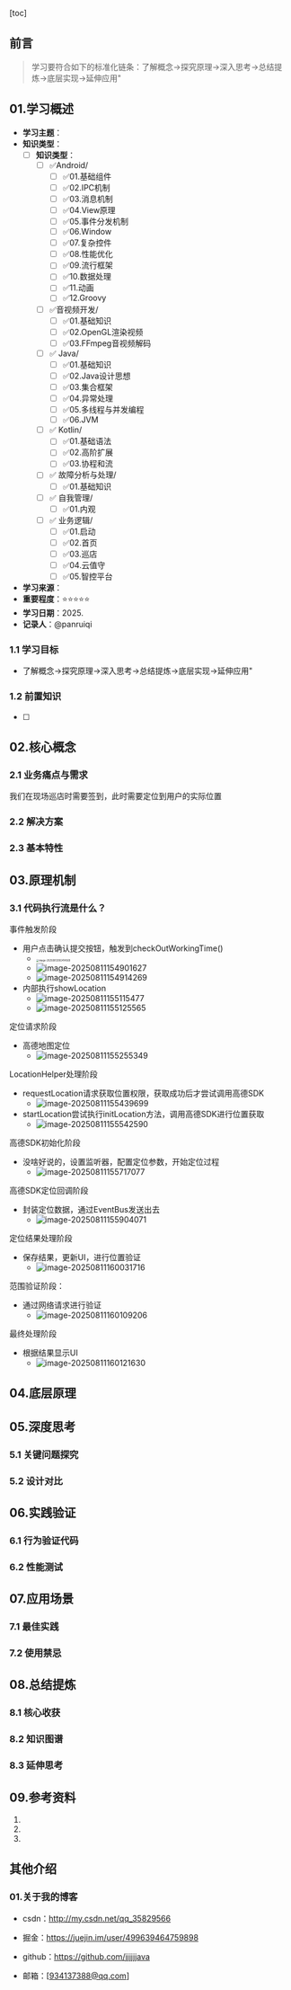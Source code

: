 [toc]

## 前言

> 学习要符合如下的标准化链条：了解概念->探究原理->深入思考->总结提炼->底层实现->延伸应用"

## 01.学习概述

- **学习主题**：
- **知识类型**：
  - [ ] **知识类型**：
    - [ ] ✅Android/ 
      - [ ] ✅01.基础组件
      - [ ] ✅02.IPC机制
      - [ ] ✅03.消息机制
      - [ ] ✅04.View原理
      - [ ] ✅05.事件分发机制
      - [ ] ✅06.Window
      - [ ] ✅07.复杂控件
      - [ ] ✅08.性能优化
      - [ ] ✅09.流行框架
      - [ ] ✅10.数据处理
      - [ ] ✅11.动画
      - [ ] ✅12.Groovy
    - [ ] ✅音视频开发/
      - [ ] ✅01.基础知识
      - [ ] ✅02.OpenGL渲染视频
      - [ ] ✅03.FFmpeg音视频解码
    - [ ] ✅ Java/
      - [ ] ✅01.基础知识
      - [ ] ✅02.Java设计思想
      - [ ] ✅03.集合框架
      - [ ] ✅04.异常处理
      - [ ] ✅05.多线程与并发编程
      - [ ] ✅06.JVM
    - [ ] ✅ Kotlin/
      - [ ] ✅01.基础语法
      - [ ] ✅02.高阶扩展
      - [ ] ✅03.协程和流
    - [ ] ✅ 故障分析与处理/
      - [ ] ✅01.基础知识
    - [ ] ✅ 自我管理/
      - [ ] ✅01.内观
    - [ ] ✅ 业务逻辑/
      - [ ] ✅01.启动
      - [ ] ✅02.首页
      - [ ] ✅03.巡店
      - [ ] ✅04.云值守
      - [ ] ✅05.智控平台
- **学习来源**：
- **重要程度**：⭐⭐⭐⭐⭐
- **学习日期**：2025.
- **记录人**：@panruiqi

### 1.1 学习目标

- 了解概念->探究原理->深入思考->总结提炼->底层实现->延伸应用"

### 1.2 前置知识

- [ ] 

## 02.核心概念

### 2.1 业务痛点与需求

我们在现场巡店时需要签到，此时需要定位到用户的实际位置


### 2.2 解决方案



### 2.3 基本特性



## 03.原理机制

### 3.1 代码执行流是什么？

事件触发阶段

- 用户点击确认提交按钮，触发到checkOutWorkingTime()
  - <img src="../../_pic_/image-20250812092414569.png" alt="image-20250812092414569" style="zoom:30%;" />
  - ![image-20250811154901627](../../_pic_/image-20250811154901627.png)
  - ![image-20250811154914269](../../_pic_/image-20250811154914269.png)
- 内部执行showLocation
  - ![image-20250811155115477](../../_pic_/image-20250811155115477.png)
  - ![image-20250811155125565](../../_pic_/image-20250811155125565.png)

定位请求阶段

- 高德地图定位
  - ![image-20250811155255349](../../_pic_/image-20250811155255349.png)

LocationHelper处理阶段

- requestLocation请求获取位置权限，获取成功后才尝试调用高德SDK
  - ![image-20250811155439699](../../_pic_/image-20250811155439699.png)
- startLocation尝试执行initLocation方法，调用高德SDK进行位置获取
  - ![image-20250811155542590](../../_pic_/image-20250811155542590.png)

高德SDK初始化阶段

- 没啥好说的，设置监听器，配置定位参数，开始定位过程
  - ![image-20250811155717077](../../_pic_/image-20250811155717077.png)

高德SDK定位回调阶段

- 封装定位数据，通过EventBus发送出去
  - ![image-20250811155904071](../../_pic_/image-20250811155904071.png)

定位结果处理阶段

- 保存结果，更新UI，进行位置验证
  - ![image-20250811160031716](../../_pic_/image-20250811160031716.png)

范围验证阶段：

- 通过网络请求进行验证
  - ![image-20250811160109206](../../_pic_/image-20250811160109206.png)

最终处理阶段

- 根据结果显示UI
  - ![image-20250811160121630](../../_pic_/image-20250811160121630.png)

## 04.底层原理



## 05.深度思考

### 5.1 关键问题探究



### 5.2 设计对比



## 06.实践验证

### 6.1 行为验证代码



### 6.2 性能测试





## 07.应用场景

### 7.1 最佳实践



### 7.2 使用禁忌





## 08.总结提炼

### 8.1 核心收获



### 8.2 知识图谱



### 8.3 延伸思考





## 09.参考资料

1. []()
2. []()
3. []()

## 其他介绍

### 01.关于我的博客

- csdn：http://my.csdn.net/qq_35829566

- 掘金：https://juejin.im/user/499639464759898

- github：https://github.com/jjjjjjava

- 邮箱：[934137388@qq.com]

